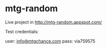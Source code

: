 # mtg-random

Live project in http://mtg-random.appspot.com/

Test credentials:

user: info@mtgchance.com
pass: via759575 
